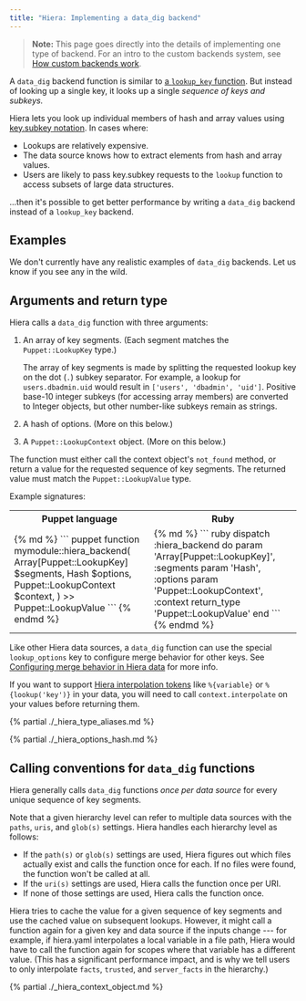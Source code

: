 ```yaml
---
title: "Hiera: Implementing a data_dig backend"
---
```


[lookup_key]: todo
[subkey]: todo
[lookup_options]: todo
[interpolate]: todo

> **Note:** This page goes directly into the details of implementing one type of backend. For an intro to the custom backends system, see [How custom backends work](./hiera_custom_backends.html).

A `data_dig` backend function is similar to [a `lookup_key` function][lookup_key]. But instead of looking up a single key, it looks up a single _sequence of keys and subkeys._

Hiera lets you look up individual members of hash and array values using [key.subkey notation][subkey]. In cases where:

* Lookups are relatively expensive.
* The data source knows how to extract elements from hash and array values.
* Users are likely to pass key.subkey requests to the `lookup` function to access subsets of large data structures.

...then it's possible to get better performance by writing a `data_dig` backend instead of a `lookup_key` backend.

## Examples

We don't currently have any realistic examples of `data_dig` backends. Let us know if you see any in the wild.

## Arguments and return type

Hiera calls a `data_dig` function with three arguments:

1. An array of key segments. (Each segment matches the `Puppet::LookupKey` type.)

    The array of key segments is made by splitting the requested lookup key on the dot (`.`) subkey separator. For example, a lookup for `users.dbadmin.uid` would result in `['users', 'dbadmin', 'uid']`. Positive base-10 integer subkeys (for accessing array members) are converted to Integer objects, but other number-like subkeys remain as strings.
2. A hash of options. (More on this below.)
3. A `Puppet::LookupContext` object. (More on this below.)

The function must either call the context object's `not_found` method, or return a value for the requested sequence of key segments. The returned value must match the `Puppet::LookupValue` type.

Example signatures:

<table>
<tr><th>Puppet language</th><th>Ruby</th></tr>

<tr>
<td>
{% md %}
``` puppet
function mymodule::hiera_backend(
  Array[Puppet::LookupKey] $segments,
  Hash                     $options,
  Puppet::LookupContext    $context,
) >> Puppet::LookupValue
```
{% endmd %}
</td>
<td>
{% md %}
``` ruby
dispatch :hiera_backend do
  param 'Array[Puppet::LookupKey]', :segments
  param 'Hash', :options
  param 'Puppet::LookupContext', :context
  return_type 'Puppet::LookupValue'
end
```
{% endmd %}
</td>
</tr>
</table>

Like other Hiera data sources, a `data_dig` function can use the special `lookup_options` key to configure merge behavior for other keys. See [Configuring merge behavior in Hiera data][lookup_options] for more info.

If you want to support [Hiera interpolation tokens][interpolate] like `%{variable}` or `%{lookup('key')}` in your data, you will need to call `context.interpolate` on your values before returning them.

{% partial ./_hiera_type_aliases.md %}

{% partial ./_hiera_options_hash.md %}

## Calling conventions for `data_dig` functions

Hiera generally calls `data_dig` functions _once per data source_ for every unique sequence of key segments.

Note that a given hierarchy level can refer to multiple data sources with the `paths`, `uris`, and `glob(s)` settings. Hiera handles each hierarchy level as follows:

* If the `path(s)` or `glob(s)` settings are used, Hiera figures out which files actually exist and calls the function once for each. If no files were found, the function won't be called at all.
* If the `uri(s)` settings are used, Hiera calls the function once per URI.
* If none of those settings are used, Hiera calls the function once.

Hiera tries to cache the value for a given sequence of key segments and use the cached value on subsequent lookups. However, it might call a function again for a given key and data source if the inputs change --- for example, if hiera.yaml interpolates a local variable in a file path, Hiera would have to call the function again for scopes where that variable has a different value. (This has a significant performance impact, and is why we tell users to only interpolate `facts`, `trusted`, and `server_facts` in the hierarchy.)

{% partial ./_hiera_context_object.md %}

